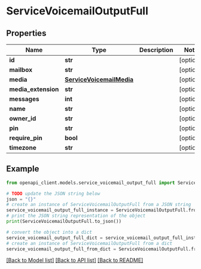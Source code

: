 # ServiceVoicemailOutputFull


## Properties

Name | Type | Description | Notes
------------ | ------------- | ------------- | -------------
**id** | **str** |  | [optional] 
**mailbox** | **str** |  | [optional] 
**media** | [**ServiceVoicemailMedia**](ServiceVoicemailMedia.md) |  | [optional] 
**media_extension** | **str** |  | [optional] 
**messages** | **int** |  | [optional] 
**name** | **str** |  | [optional] 
**owner_id** | **str** |  | [optional] 
**pin** | **str** |  | [optional] 
**require_pin** | **bool** |  | [optional] 
**timezone** | **str** |  | [optional] 

## Example

```python
from openapi_client.models.service_voicemail_output_full import ServiceVoicemailOutputFull

# TODO update the JSON string below
json = "{}"
# create an instance of ServiceVoicemailOutputFull from a JSON string
service_voicemail_output_full_instance = ServiceVoicemailOutputFull.from_json(json)
# print the JSON string representation of the object
print(ServiceVoicemailOutputFull.to_json())

# convert the object into a dict
service_voicemail_output_full_dict = service_voicemail_output_full_instance.to_dict()
# create an instance of ServiceVoicemailOutputFull from a dict
service_voicemail_output_full_from_dict = ServiceVoicemailOutputFull.from_dict(service_voicemail_output_full_dict)
```
[[Back to Model list]](../README.md#documentation-for-models) [[Back to API list]](../README.md#documentation-for-api-endpoints) [[Back to README]](../README.md)


